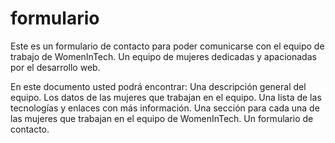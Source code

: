 # formulario
Este es un formulario de contacto para poder comunicarse con el equipo de trabajo de WomenInTech. Un equipo de mujeres dedicadas y apacionadas por el desarrollo web.

En este documento usted podrá encontrar:
Una descripción general del equipo.
Los datos de las mujeres que trabajan en el equipo.
Una lista de las tecnologías y enlaces con más información.
Una sección para cada una de las mujeres que trabajan en el equipo de WomenInTech.
Un formulario de contacto.
